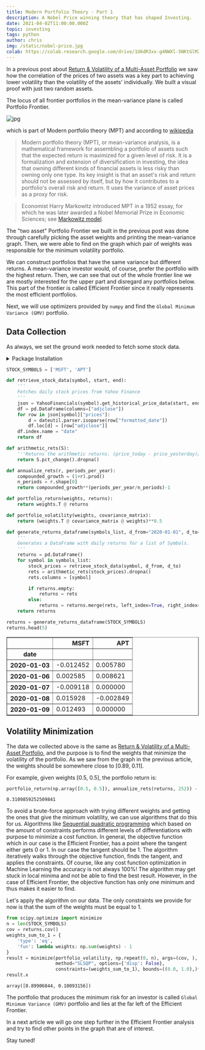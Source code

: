 ```yaml
---
title: Modern Portfolio Theory - Part 1
description: A Nobel Price winning theory that has shaped Investing. 
date: 2021-04-02T11:00:00.000Z
topic: investing
tags: python
author: chris
img: /static/nobel-price.jpg
colab: https://colab.research.google.com/drive/1U6dR3xx-g4NWXl-5NKtGlMZVIkSJcJEz?usp=sharing
---
```


In a previous post about [Return & Volatility of a Multi-Asset Portfolio](/post/portfolio-expected-return-and-risk) we saw how the correlation of the prices of two assets was a key part to achieving lower volatility than the volatility of the assets' individually. We built a visual proof with just two random assets.

The locus of all frontier portfolios in the mean-variance plane is called Portfolio Frontier.

![jpg](https://upload.wikimedia.org/wikipedia/commons/e/e1/Markowitz_frontier.jpg)

which is part of Modern portfolio theory (MPT) and according to [wikipedia](https://en.wikipedia.org/wiki/Modern_portfolio_theory)

> Modern portfolio theory (MPT), or mean-variance analysis, is a mathematical framework for assembling a portfolio of assets such that the expected return is maximized for a given level of risk. It is a formalization and extension of diversification in investing, the idea that owning different kinds of financial assets is less risky than owning only one type. Its key insight is that an asset's risk and return should not be assessed by itself, but by how it contributes to a portfolio's overall risk and return. It uses the variance of asset prices as a proxy for risk.

> Economist Harry Markowitz introduced MPT in a 1952 essay, for which he was later awarded a Nobel Memorial Prize in Economic Sciences; see [Markowitz model](https://en.wikipedia.org/wiki/Markowitz_model).

The "two asset" Portfolio Frontier we built in the previous post was done through carefully picking the asset weights and printing the mean-variance graph. Then, we were able to find on the graph which pair of weights was responsible for the minimum volatility portfolio.

We can construct portfolios that have the same variance but different returns. A mean-variance investor would, of course, prefer the portfolio with the highest return. Then, we can see that out of the whole frontier line we are mostly interested for the upper part and disregard any portfolios below. This part of the frontier is called Efficient Frontier since it really represents the most efficient portfolios.

Next, we will use optimizers provided by `numpy` and find the `Global Minimum Variance (GMV)` portfolio.

## Data Collection

As always, we set the ground work needed to fetch some stock data.

<details><summary>Package Installation</summary>
<p>

```python
%%capture
%pip install yahoofinancials
from yahoofinancials import YahooFinancials
import pandas as pd
import matplotlib
import matplotlib.pyplot as plt
import dateutil.parser
import numpy as np
```

</p>
</details>

```python
STOCK_SYMBOLS = ['MSFT', 'APT']

def retrieve_stock_data(symbol, start, end):
    '''
    Fetches daily stock prices from Yahoo Finance
    '''
    json = YahooFinancials(symbol).get_historical_price_data(start, end, "daily")
    df = pd.DataFrame(columns=["adjclose"])
    for row in json[symbol]["prices"]:
        d = dateutil.parser.isoparse(row["formatted_date"])
        df.loc[d] = [row["adjclose"]]
    df.index.name = "date"
    return df

def arithmetic_rets(S):
    '''Returns the arithmetic returns. (price_today - price_yesterday)/price_yesterday'''
    return S.pct_change().dropna()

def annualize_rets(r, periods_per_year):
    compounded_growth = (1+r).prod()
    n_periods = r.shape[0]
    return compounded_growth**(periods_per_year/n_periods)-1

def portfolio_return(weights, returns):
    return weights.T @ returns

def portfolio_volatility(weights, covariance_matrix):
    return (weights.T @ covariance_matrix @ weights)**0.5

def generate_returns_dataframe(symbols_list, d_from="2020-01-01", d_to="2021-01-01"):
    '''
    Generates a DataFrame with daily returns for a list of Symbols.
    '''
    returns = pd.DataFrame()
    for symbol in symbols_list:
        stock_prices = retrieve_stock_data(symbol, d_from, d_to)
        rets = arithmetic_rets(stock_prices).dropna()
        rets.columns = [symbol]

        if returns.empty:
            returns = rets
        else:
            returns = returns.merge(rets, left_index=True, right_index=True)
    return returns
```


```python
returns = generate_returns_dataframe(STOCK_SYMBOLS)
returns.head(5)
```

<div>
<table border="1" class="dataframe">
  <thead>
    <tr style="text-align: right;">
      <th></th>
      <th>MSFT</th>
      <th>APT</th>
    </tr>
    <tr>
      <th>date</th>
      <th></th>
      <th></th>
    </tr>
  </thead>
  <tbody>
    <tr>
      <th>2020-01-03</th>
      <td>-0.012452</td>
      <td>0.005780</td>
    </tr>
    <tr>
      <th>2020-01-06</th>
      <td>0.002585</td>
      <td>0.008621</td>
    </tr>
    <tr>
      <th>2020-01-07</th>
      <td>-0.009118</td>
      <td>0.000000</td>
    </tr>
    <tr>
      <th>2020-01-08</th>
      <td>0.015928</td>
      <td>-0.002849</td>
    </tr>
    <tr>
      <th>2020-01-09</th>
      <td>0.012493</td>
      <td>0.000000</td>
    </tr>
  </tbody>
</table>
</div>


## Volatility Minimization

The data we collected above is the same as [Return & Volatility of a Multi-Asset Portfolio](/post/portfolio-expected-return-and-risk), and the purpose is to find the weights that minimize the volatility of the portfolio. As we saw from the graph in the previous article, the weights should be somewhere close to [0.89, 0.11].

For example, given weights [0.5, 0.5], the portfolio return is:


```python
portfolio_return(np.array([0.5, 0.5]), annualize_rets(returns, 252)) - 1
```
    0.3109859252509841


To avoid a brute-force approach with trying different weights and getting the ones that give the minimum volatility, we can use algorithms that do this for us. Algorithms like [Sequential quadratic programming](https://en.wikipedia.org/wiki/Sequential_quadratic_programming) which based on the amount of constraints performs different levels of differentiations with purpose to minimize a cost function. In general, the objective function which in our case is the Efficient Frontier, has a point where the tangent either gets 0 or 1. In our case the tangent should be 1. The algorithm iteratively walks through the objective function, finds the tangent, and applies the constraints. Of course, like any cost function optimization in Machine Learning the accuracy is not always 100%! The algorithm may get stuck in local minima and not be able to find the best result. However, in the case of Efficient Frontier, the objective function has only one minimum and thus makes it easier to find.

Let's apply the algorithm on our data. The only constraints we provide for now is that the sum of the weights must be equal to 1.


```python
from scipy.optimize import minimize
n = len(STOCK_SYMBOLS)
cov = returns.cov()
weights_sum_to_1 = {
    'type': 'eq',
    'fun': lambda weights: np.sum(weights) - 1
}
result = minimize(portfolio_volatility, np.repeat(0, n), args=(cov, ),
                  method="SLSQP", options={'disp': False},
                  constraints=(weights_sum_to_1), bounds=((0.0, 1.0),)*n)
result.x
```
    array([0.89906844, 0.10093156])


The portfolio that produces the minimum risk for an investor is called `Global Minimum Variance (GMV)` portfolio and lies at the far left of the Efficient Frontier.

In a next article we will go one step further in the Efficient Frontier analysis and try to find other points in the graph that are of interest.

Stay tuned!